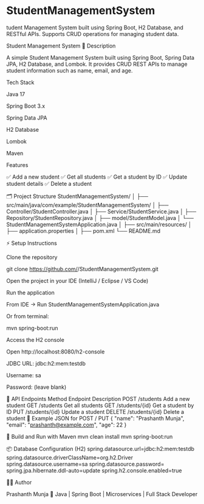 # StudentManagementSystem
tudent Management System built using Spring Boot, H2 Database, and RESTful APIs. Supports CRUD operations for managing student data.

Student Management System
📖 Description

A simple Student Management System built using Spring Boot, Spring Data JPA, H2 Database, and Lombok.
It provides CRUD REST APIs to manage student information such as name, email, and age.

 Tech Stack

Java 17

Spring Boot 3.x

Spring Data JPA

H2 Database

Lombok

Maven

Features

✅ Add a new student
✅ Get all students
✅ Get a student by ID
✅ Update student details
✅ Delete a student

🗂️ Project Structure
StudentManagementSystem/
│
├── src/main/java/com/example/StudentManagementSystem/
│   ├── Controller/StudentController.java
│   ├── Service/StudentService.java
│   ├── Repository/StudentRepository.java
│   ├── model/StudentModel.java
│   └── StudentManagementSystemApplication.java
│
├── src/main/resources/
│   ├── application.properties
│
├── pom.xml
└── README.md

⚡ Setup Instructions

Clone the repository

git clone https://github.com/<your-username>/StudentManagementSystem.git


Open the project in your IDE (IntelliJ / Eclipse / VS Code)

Run the application

From IDE → Run StudentManagementSystemApplication.java

Or from terminal:

mvn spring-boot:run


Access the H2 console

Open http://localhost:8080/h2-console

JDBC URL: jdbc:h2:mem:testdb

Username: sa

Password: (leave blank)

🧠 API Endpoints
Method	Endpoint	Description
POST	/students	Add a new student
GET	/students	Get all students
GET	/students/{id}	Get a student by ID
PUT	/students/{id}	Update a student
DELETE	/students/{id}	Delete a student
🧾 Example JSON for POST / PUT
{
  "name": "Prashanth Munja",
  "email": "prashanth@example.com",
  "age": 22
}

🧰 Build and Run with Maven
mvn clean install
mvn spring-boot:run

📦 Database Configuration (H2)
spring.datasource.url=jdbc:h2:mem:testdb
spring.datasource.driverClassName=org.h2.Driver
spring.datasource.username=sa
spring.datasource.password=
spring.jpa.hibernate.ddl-auto=update
spring.h2.console.enabled=true

🧑‍💻 Author

Prashanth Munja
💼 Java | Spring Boot | Microservices | Full Stack Developer
